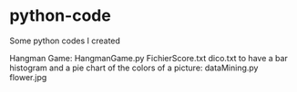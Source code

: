 # python-code
Some python codes I created

Hangman Game: HangmanGame.py FichierScore.txt dico.txt
to have a bar histogram and a pie chart of the colors of a picture: dataMining.py flower.jpg
